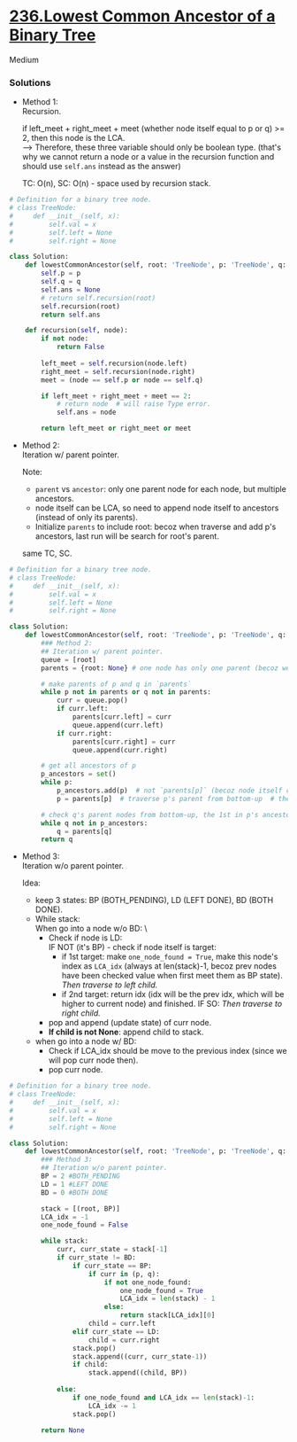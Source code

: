 # [236.Lowest Common Ancestor of a Binary Tree](https://leetcode.com/problems/lowest-common-ancestor-of-a-binary-tree/description/?envType=company&envId=facebook&favoriteSlug=facebook-three-months)

Medium

### Solutions

- Method 1:\
  Recursion.

  if left_meet + right_meet + meet (whether node itself equal to p or q) >= 2, then this node is the LCA.\
  --> Therefore, these three variable should only be boolean type. (that's why we cannot return a node or a value in the recursion function and
  should use `self.ans` instead as the answer)

  TC: O(n), SC: O(n) - space used by recursion stack.

```python
# Definition for a binary tree node.
# class TreeNode:
#     def __init__(self, x):
#         self.val = x
#         self.left = None
#         self.right = None

class Solution:
    def lowestCommonAncestor(self, root: 'TreeNode', p: 'TreeNode', q: 'TreeNode') -> 'TreeNode':
        self.p = p
        self.q = q
        self.ans = None
        # return self.recursion(root)
        self.recursion(root)
        return self.ans

    def recursion(self, node):
        if not node: 
            return False
            
        left_meet = self.recursion(node.left)
        right_meet = self.recursion(node.right)
        meet = (node == self.p or node == self.q)

        if left_meet + right_meet + meet == 2:
            # return node  # will raise Type error.
            self.ans = node

        return left_meet or right_meet or meet
```

- Method 2:\
  Iteration w/ parent pointer.

  Note:
  - `parent` vs `ancestor`: only one parent node for each node, but multiple ancestors.
  - node itself can be LCA, so need to append node itself to ancestors (instead of only its parents).
  - Initialize `parents` to include root: becoz when traverse and add p's ancestors, last run will be search for root's parent.

  same TC, SC.

```python
# Definition for a binary tree node.
# class TreeNode:
#     def __init__(self, x):
#         self.val = x
#         self.left = None
#         self.right = None

class Solution:
    def lowestCommonAncestor(self, root: 'TreeNode', p: 'TreeNode', q: 'TreeNode') -> 'TreeNode':
        ### Method 2:
        ## Iteration w/ parent pointer.
        queue = [root]
        parents = {root: None} # one node has only one parent (becoz we store level-by-level)

        # make parents of p and q in `parents`
        while p not in parents or q not in parents:
            curr = queue.pop()
            if curr.left:
                parents[curr.left] = curr
                queue.append(curr.left)
            if curr.right:
                parents[curr.right] = curr
                queue.append(curr.right)

        # get all ancestors of p
        p_ancestors = set()
        while p:
            p_ancestors.add(p)  # not `parents[p]` (becoz node itself can be a LCA)
            p = parents[p]  # traverse p's parent from bottom-up  # the last run: that's why we initialize hashmap like that

        # check q's parent nodes from bottom-up, the 1st in p's ancestors is the target
        while q not in p_ancestors:
            q = parents[q]
        return q
```

- Method 3:\
  Iteration w/o parent pointer.

  Idea:
  - keep 3 states: BP (BOTH_PENDING), LD (LEFT DONE), BD (BOTH DONE).
  - While stack:\
    When go into a node w/o BD: \
    - Check if node is LD:\
      IF NOT (it's BP) - check if node itself is target:
      - if 1st target: make `one_node_found = True`, make this node's index as `LCA_idx` (always at len(stack)-1, becoz prev nodes have
        been checked value when first meet them as BP state).\
        *Then traverse to left child.*
      - if 2nd target: return idx (idx will be the prev idx, which will be higher to current node) and finished.
      IF SO:
        *Then traverse to right child.*
    - pop and append (update state) of curr node.
    - **If child is not None**: append child to stack.
  - when go into a node w/ BD:
    - Check if LCA_idx should be move to the previous index (since we will pop curr node then).
    - pop curr node.      

```python
# Definition for a binary tree node.
# class TreeNode:
#     def __init__(self, x):
#         self.val = x
#         self.left = None
#         self.right = None

class Solution:
    def lowestCommonAncestor(self, root: 'TreeNode', p: 'TreeNode', q: 'TreeNode') -> 'TreeNode':
        ### Method 3:
        ## Iteration w/o parent pointer.
        BP = 2 #BOTH_PENDING 
        LD = 1 #LEFT DONE
        BD = 0 #BOTH DONE

        stack = [(root, BP)]
        LCA_idx = -1
        one_node_found = False

        while stack:
            curr, curr_state = stack[-1]
            if curr_state != BD:
                if curr_state == BP:
                    if curr in (p, q):
                        if not one_node_found:
                            one_node_found = True
                            LCA_idx = len(stack) - 1
                        else:
                            return stack[LCA_idx][0] 
                    child = curr.left
                elif curr_state == LD:
                    child = curr.right
                stack.pop()
                stack.append((curr, curr_state-1))
                if child:
                    stack.append((child, BP))
            
            else:
                if one_node_found and LCA_idx == len(stack)-1:
                    LCA_idx -= 1
                stack.pop()

        return None
```

